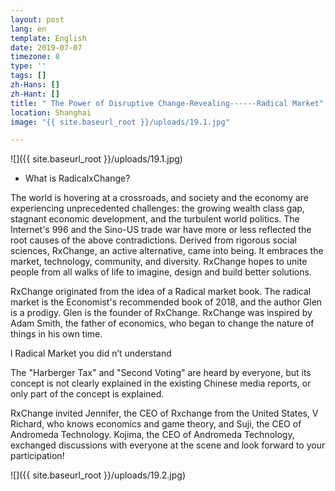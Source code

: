 ```yaml
---
layout: post
lang: en
template: English
date: 2019-07-07
timezone: 8
type: ''
tags: []
zh-Hans: []
zh-Hant: []
title: " The Power of Disruptive Change-Revealing------Radical Market"
location: Shanghai
image: "{{ site.baseurl_root }}/uploads/19.1.jpg"

---
```

![]({{ site.baseurl_root }}/uploads/19.1.jpg)

* What is RadicalxChange?

The world is hovering at a crossroads, and society and the economy are experiencing unprecedented challenges: the growing wealth class gap, stagnant economic development, and the turbulent world politics. The Internet's 996 and the Sino-US trade war have more or less reflected the root causes of the above contradictions. Derived from rigorous social sciences, RxChange, an active alternative, came into being. It embraces the market, technology, community, and diversity. RxChange hopes to unite people from all walks of life to imagine, design and build better solutions.

RxChange originated from the idea of a Radical market book. The radical market is the Economist's recommended book of 2018, and the author Glen is a prodigy. Glen is the founder of RxChange. RxChange was inspired by Adam Smith, the father of economics, who began to change the nature of things in his own time.

l Radical Market you did n’t understand

The "Harberger Tax" and "Second Voting" are heard by everyone, but its concept is not clearly explained in the existing Chinese media reports, or only part of the concept is explained.

RxChange invited Jennifer, the CEO of Rxchange from the United States, V Richard, who knows economics and game theory, and Suji, the CEO of Andromeda Technology. Kojima, the CEO of Andromeda Technology, exchanged discussions with everyone at the scene and look forward to your participation!

![]({{ site.baseurl_root }}/uploads/19.2.jpg)